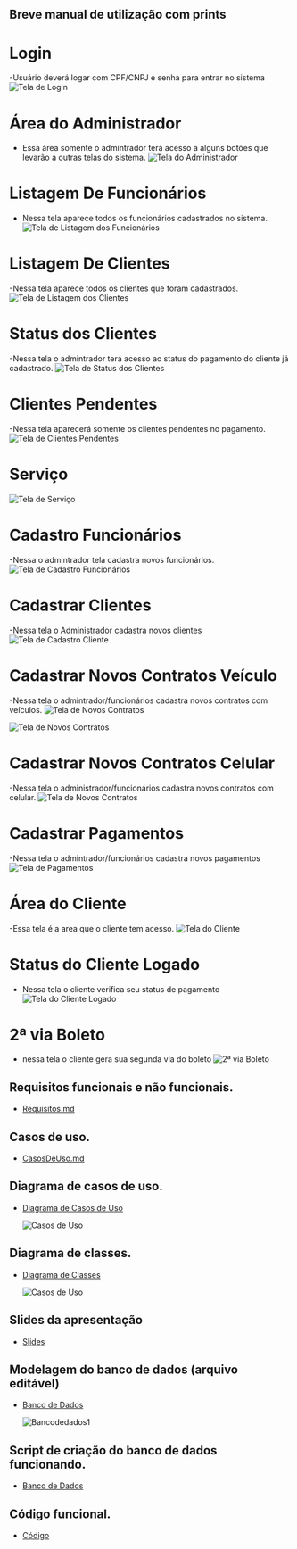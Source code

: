## Breve manual de utilização com prints

# Login
-Usuário deverá logar com CPF/CNPJ e senha para entrar no sistema
![Tela de Login](https://github.com/cp2-dc-info-projeto-final-2018/requisitos-sysger/blob/master/FotosTelas/TelaLogin.PNG)

# Área do Administrador
- Essa área somente o admintrador terá acesso a alguns botões que levarão a outras telas do sistema.
![Tela do Administrador](https://github.com/cp2-dc-info-projeto-final-2018/requisitos-sysger/blob/master/FotosTelas/Tela2Gerenciamento.PNG)

# Listagem De Funcionários
- Nessa tela aparece todos os funcionários cadastrados no sistema.
![Tela de Listagem dos Funcionários](https://github.com/cp2-dc-info-projeto-final-2018/requisitos-sysger/blob/master/FotosTelas/TelaListaFuncion%C3%A1rio.PNG)

# Listagem De Clientes
-Nessa tela aparece todos os clientes que foram cadastrados.
![Tela de Listagem dos Clientes](https://github.com/cp2-dc-info-projeto-final-2018/requisitos-sysger/blob/master/FotosTelas/TelaListaCliente.PNG)

# Status dos Clientes
-Nessa tela o admintrador terá acesso ao status do pagamento do cliente já cadastrado.
![Tela de Status dos Clientes](https://github.com/cp2-dc-info-projeto-final-2018/requisitos-sysger/blob/master/FotosTelas/TelaHistPag.PNG)

# Clientes Pendentes
-Nessa tela aparecerá somente os clientes pendentes no pagamento.
![Tela de Clientes Pendentes](https://github.com/cp2-dc-info-projeto-final-2018/requisitos-sysger/blob/master/FotosTelas/TelaClientesPendentes.PNG)

# Serviço

![Tela de Serviço](https://github.com/cp2-dc-info-projeto-final-2018/requisitos-sysger/blob/master/FotosTelas/TelaClientesPendentes.PNG)

# Cadastro Funcionários
-Nessa o admintrador tela cadastra novos funcionários.
![Tela de Cadastro Funcionários](https://github.com/cp2-dc-info-projeto-final-2018/requisitos-sysger/blob/master/FotosTelas/TelaCadastroFunc.PNG)

# Cadastrar Clientes
-Nessa tela o Administrador cadastra novos clientes
![Tela de Cadastro Cliente](https://github.com/cp2-dc-info-projeto-final-2018/requisitos-sysger/blob/master/FotosTelas/TelaCadastroCliente.PNG)

# Cadastrar Novos Contratos Veículo
-Nessa tela o admintrador/funcionários cadastra novos contratos com veículos.
![Tela de Novos Contratos](https://github.com/cp2-dc-info-projeto-final-2018/requisitos-sysger/blob/master/FotosTelas/TelaCadastroContraVe1.PNG)

![Tela de Novos Contratos](https://github.com/cp2-dc-info-projeto-final-2018/requisitos-sysger/blob/master/FotosTelas/TelaCadastroContraVe2.PNG)

# Cadastrar Novos Contratos Celular
-Nessa tela o administrador/funcionários cadastra novos contratos com celular.
![Tela de Novos Contratos](https://github.com/cp2-dc-info-projeto-final-2018/requisitos-sysger/blob/master/FotosTelas/TelaContratoCelular.PNG)

# Cadastrar Pagamentos
-Nessa tela o admintrador/funcionários cadastra novos pagamentos
![Tela de Pagamentos](https://github.com/cp2-dc-info-projeto-final-2018/requisitos-sysger/blob/master/FotosTelas/TelaCadastroPag.PNG)

# Área do Cliente
-Essa tela é a area que o cliente tem acesso.
![Tela do Cliente](https://github.com/cp2-dc-info-projeto-final-2018/requisitos-sysger/blob/master/FotosTelas/TelaCliente1.PNG)

# Status do Cliente Logado
- Nessa tela o cliente verifica seu status de pagamento
![Tela do Cliente Logado](https://github.com/cp2-dc-info-projeto-final-2018/requisitos-sysger/blob/master/FotosTelas/statusPag.PNG)


# 2ª via Boleto
- nessa tela o cliente gera sua segunda via do boleto
![2ª via Boleto](https://github.com/cp2-dc-info-projeto-final-2018/requisitos-sysger/blob/master/FotosTelas/TelaBoletoCliente.PNG)

## Requisitos funcionais e não funcionais.

- [Requisitos.md](https://github.com/cp2-dc-info-projeto-final-2018/requisitos-sysger/blob/master/Documentacao/Requisitos.md)

## Casos de uso.

- [CasosDeUso.md](https://github.com/cp2-dc-info-projeto-final-2018/requisitos-sysger/blob/master/Documentacao/CasosDeUso.md)

## Diagrama de casos de uso.

- [Diagrama de Casos de Uso](https://github.com/cp2-dc-info-projeto-final-2018/requisitos-sysger/blob/master/Documentacao/Diagrama%20de%20classe.asta)

  ![Casos de Uso](https://github.com/cp2-dc-info-projeto-final-2018/requisitos-sysger/blob/master/FotosTelas/casosdeuso.PNG)

## Diagrama de classes.

- [Diagrama de Classes](https://github.com/cp2-dc-info-projeto-final-2018/requisitos-sysger/blob/master/Documentacao/UseCase%20Diagram1.asta)

  ![Casos de Uso](https://github.com/cp2-dc-info-projeto-final-2018/requisitos-sysger/blob/master/FotosTelas/DiagramadeClasses.PNG)


## Slides da apresentação

- [Slides](https://github.com/cp2-dc-info-projeto-final-2018/requisitos-sysger/blob/master/Documentacao/SysGER-%20apresenta%C3%A7%C3%A3o.pdf)

## Modelagem do banco de dados (arquivo editável)

- [Banco de Dados](https://github.com/cp2-dc-info-projeto-final-2018/requisitos-sysger/blob/master/Codigo/Bancodedados.sql)

  ![Bancodedados1](https://github.com/cp2-dc-info-projeto-final-2018/requisitos-sysger/blob/master/FotosTelas/Modelagembanco.PNG)

## Script de criação do banco de dados funcionando.

- [Banco de Dados](https://github.com/cp2-dc-info-projeto-final-2018/requisitos-sysger/blob/master/Codigo/Bancodedados.sql)

## Código funcional.

- [Código](https://github.com/cp2-dc-info-projeto-final-2018/requisitos-sysger/tree/master/Codigo)
